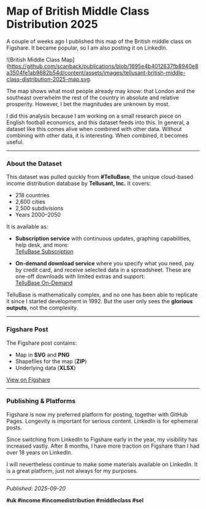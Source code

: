 # Map of British Middle Class Distribution 2025

A couple of weeks ago I published this map of the British middle class on Figshare. It became popular, so I am also posting it on LinkedIn.

![British Middle Class Map](https://github.com/scanback/publications/blob/1695e4b4012637fb8940e8a3504fe1ab9882b54d/content/assets/images/tellusant-british-middle-class-distribution-2025-map.svg.

The map shows what most people already may know: that London and the southeast overwhelm the rest of the country in absolute and relative prosperity. However, I bet the magnitudes are unknown by most.

I did  this analysis because I am working on a small research piece on English football economics, and this dataset feeds into this. In general, a dataset like this comes alive when combined with other data. Without combining with other data, it is interesting. When combined, it becomes useful.

---

### About the Dataset

This dataset was pulled quickly from **#TelluBase**, the unique cloud-based income distribution database by **Tellusant, Inc.** It covers:

- 218 countries  
- 2,600 cities  
- 2,500 subdivisions  
- Years 2000–2050  

It is available as:

- **Subscription service** with continuous updates, graphing capabilities, help desk, and more:  
  [TelluBase Subscription](https://tellubase.telluplan.com) 


- **On-demand download service** where you specify what you need, pay by credit card, and receive selected data in a spreadsheet. These are one-off downloads with limited extras and support:  
  [TelluBase On-Demand](https://tellubase.com)

TelluBase is mathematically complex, and no one has been able to replicate it since I started development in 1992. But the user only sees the **glorious outputs**, not the complexity.

---

### Figshare Post

The Figshare post contains:

- Map in **SVG** and **PNG**  
- Shapefiles for the map (**ZIP**)  
- Underlying data (**XLSX**)  

[View on Figshare](https://figshare.com/authors/Staffan_Canback/20547296)

---

### Publishing & Platforms

Figshare is now my preferred platform for posting, together with GitHub Pages. Longevity is important for serious content. LinkedIn is for ephemeral posts.  

Since switching from LinkedIn to Figshare early in the year, my visibility has increased vastly. After 8 months, I have more traction on Figshare than I had over 18 years on LinkedIn.

I will nevertheless continue to make some materials available on LinkedIn. It is a great platform, just not always for my purposes.

---

*Published: 2025-09-20*  

**#uk #income #incomedistribution #middleclass #sel**
